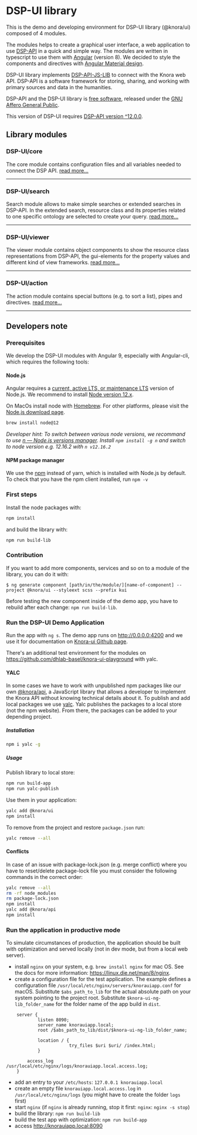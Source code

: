 # DSP-UI library

This is the demo and developing environment for DSP-UI library (@knora/ui) composed of 4 modules.

The modules helps to create a graphical user interface, a web application to use [DSP-API](https://www.knora.org) in a quick and simple way. The modules are written in typescript to use them with [Angular](https://angular.io) (version 8). We decided to style the components and directives with [Angular Material design](https://material.angular.io).

DSP-UI library implements [DSP-API-JS-LIB](https://www.npmjs.com/package/@knora/api) to connect with the Knora web API. DSP-API is a software framework for storing, sharing, and working with primary sources and data in the humanities.

DSP-API and the DSP-UI library is [free software](http://www.gnu.org/philosophy/free-sw.en.html), released under the [GNU Affero General Public](http://www.gnu.org/licenses/agpl-3.0.en.html).

This version of DSP-UI requires [DSP-API version ^12.0.0](https://github.com/dasch-swiss/knora-api/releases/tag/v12.0.0).

## Library modules

### DSP-UI/core

The core module contains configuration files and all variables needed to connect the DSP API.
[read more...](https://dasch-swiss.github.io/knora-ui/modules/core)

---

### DSP-UI/search

Search module allows to make simple searches or extended searches in DSP-API. In the extended search, resource class and its properties related to one specific ontology are selected to create your query.
[read more...](https://dasch-swiss.github.io/knora-ui/modules/search)

---

### DSP-UI/viewer

The viewer module contains object components to show the resource class representations from DSP-API, the gui-elements for the property values and different kind of view frameworks.
[read more...](https://dasch-swiss.github.io/knora-ui/modules/viewer)

---

### DSP-UI/action

The action module contains special buttons (e.g. to sort a list), pipes and directives.
[read more...](https://dasch-swiss.github.io/knora-ui/modules/action)

---

## Developers note

### Prerequisites

We develop the DSP-UI modules with Angular 9, especially with Angular-cli, which requires the following tools:

#### Node.js

Angular requires a [current, active LTS, or maintenance LTS](https://nodejs.org/about/releases/) version of Node.js. We recommend to install [Node version 12.x](https://nodejs.org/download/release/latest-v12.x/).

On MacOs install node with [Homebrew](https://brew.sh). For other platforms, please visit the [Node.js download page](https://nodejs.org/en/download/).

```bash
brew install node@12
```

_Developer hint: To switch between various node versions, we recommand to use [n &mdash; Node.js versions manager](https://www.npmjs.com/package/n). Install `npm install -g n` and switch to node version e.g. 12.16.2 with `n v12.16.2`_

#### NPM package manager

We use the [npm](https://docs.npmjs.com/cli/install) instead of yarn, which is installed with Node.js by default. To check that you have the npm client installed, run `npm -v`

### First steps

Install the node packages with:

```bash
npm install
```

and build the library with:

```bash
npm run build-lib
```

### Contribution

If you want to add more components, services and so on to a module of the library, you can do it with:

`$ ng generate component [path/in/the/module/][name-of-component] --project @knora/ui --styleext scss --prefix kui`

Before testing the new component inside of the demo app, you have to rebuild after each change: `npm run build-lib`.

### Run the DSP-UI Demo Application

Run the app with `ng s`. The demo app runs on <http://0.0.0.0:4200> and we use it for documentation on [Knora-ui Github page](https://dasch-swiss.github.io/knora-ui).

There's an additional test environment for the modules on <https://github.com/dhlab-basel/knora-ui-playground> with yalc.

#### YALC

In some cases we have to work with unpublished npm packages like our own [@knora/api](https://github.com/dasch-swiss/knora-api-js-lib), a JavaScript library that allows a developer to implement the Knora API without knowing technical details about it.
To publish and add local packages we use [yalc](https://www.npmjs.com/package/yalc). Yalc publishes the packages to a local store (not the npm website).
From there, the packages can be added to your depending project.

##### Installation

```bash
npm i yalc -g
```

##### Usage

Publish library to local store:

```bash
npm run build-app
npm run yalc-publish
```

Use them in your application:

```bash
yalc add @knora/ui
npm install
```

To remove from the project and restore `package.json` run:

```bash
yalc remove --all
```

#### Conflicts

In case of an issue with package-lock.json (e.g. merge conflict) where you have to reset/delete package-lock file you must consider the following commands in the correct order:

```bash
yalc remove --all
rm -rf node_modules
rm package-lock.json
npm install
yalc add @knora/api
npm install
```

### Run the application in productive mode

To simulate circumstances of production, the application should be built with optimization and served locally
(not in dev mode, but from a local web server).

* install `nginx` on your system, e.g. `brew install nginx` for mac OS. See the docs for more information: <https://linux.die.net/man/8/nginx>.
* create a configuration file for the test application.
    The example defines a configuration file `/usr/local/etc/nginx/servers/knorauiapp.conf` for macOS.
    Substitute `$abs_path_to_lib` for the actual absolute path on your system pointing to the project root.
    Substitute `$knora-ui-ng-lib_folder_name` for the folder name of the app build in `dist`.

```nginx
    server {
            listen 8090;
            server_name knorauiapp.local;
            root /$abs_path_to_lib/dist/$knora-ui-ng-lib_folder_name;

            location / {
                        try_files $uri $uri/ /index.html;
            }

        access_log /usr/local/etc/nginx/logs/knorauiapp.local.access.log;
    }
```

* add an entry to your `/etc/hosts`: `127.0.0.1 knorauiapp.local`
* create an empty file `knorauiapp.local.access.log` in `/usr/local/etc/nginx/logs`
    (you might have to create the folder `logs` first)
* start `nginx` (if `nginx` is already running, stop it first: `nginx`: `nginx -s stop`)
* build the library: `npm run build-lib`
* build the test app with optimization: `npm run build-app`
* access <http://knorauiapp.local:8090>
